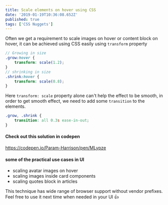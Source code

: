 ```yaml
---
title: Scale elements on hover using CSS
date: '2019-01-19T10:36:08.652Z'
published: true
tags: ['CSS Nuggets']
---
```


Often we get a requirement to scale images on hover or content block on hover, it can be achieved using CSS easily using `transform` property

```scss
// Growing in size
.grow:hover {
    transform: scale(1.2);
}
// shrinking in size
.shrink:hover {
    transform: scale(0.8);
}
```

Here `transform: scale` property alone can't help the effect to be smooth, in order to get smooth effect, we need to add some `transition` to the elements.

```scss
.grow, .shrink {
    transition: all 0.3s ease-in-out;
}
```

#### Check out this solution in codepen

https://codepen.io/Param-Harrison/pen/MLypze

#### some of the practical use cases in UI

- scaling avatar images on hover
- scaling images inside card components
- scaling quotes block in articles

This technique has wide range of browser support without vendor prefixes. Feel free to use it next time when needed in your UI 👍